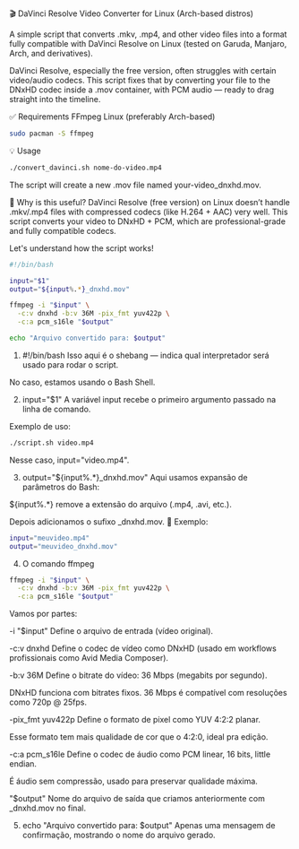 🎬 DaVinci Resolve Video Converter for Linux (Arch-based distros)

A simple script that converts .mkv, .mp4, and other video files into a format fully compatible with DaVinci Resolve on Linux (tested on Garuda, Manjaro, Arch, and derivatives).

DaVinci Resolve, especially the free version, often struggles with certain video/audio codecs. This script fixes that by converting your file to the DNxHD codec inside a .mov container, with PCM audio — ready to drag straight into the timeline.

✅ Requirements
FFmpeg
Linux (preferably Arch-based)

```bash
sudo pacman -S ffmpeg
```
💡 Usage
```bash
./convert_davinci.sh nome-do-video.mp4
```
The script will create a new .mov file named your-video_dnxhd.mov.

🧠 Why is this useful?
DaVinci Resolve (free version) on Linux doesn’t handle .mkv/.mp4 files with compressed codecs (like H.264 + AAC) very well.
This script converts your video to DNxHD + PCM, which are professional-grade and fully compatible codecs.

Let's understand how the script works!

```bash
#!/bin/bash

input="$1"
output="${input%.*}_dnxhd.mov"

ffmpeg -i "$input" \
  -c:v dnxhd -b:v 36M -pix_fmt yuv422p \
  -c:a pcm_s16le "$output"

echo "Arquivo convertido para: $output"
```

1. #!/bin/bash
Isso aqui é o shebang — indica qual interpretador será usado para rodar o script.

No caso, estamos usando o Bash Shell.

2. input="$1"
A variável input recebe o primeiro argumento passado na linha de comando.

Exemplo de uso:
```bash
./script.sh video.mp4
```

Nesse caso, input="video.mp4".

3. output="${input%.*}_dnxhd.mov"
Aqui usamos expansão de parâmetros do Bash:

${input%.*} remove a extensão do arquivo (.mp4, .avi, etc.).

Depois adicionamos o sufixo _dnxhd.mov.
📌 Exemplo:
```bash
input="meuvideo.mp4"
output="meuvideo_dnxhd.mov"
```

4. O comando ffmpeg
```bash
ffmpeg -i "$input" \
  -c:v dnxhd -b:v 36M -pix_fmt yuv422p \
  -c:a pcm_s16le "$output"
```

Vamos por partes:

-i "$input"
Define o arquivo de entrada (vídeo original).

-c:v dnxhd
Define o codec de vídeo como DNxHD (usado em workflows profissionais como Avid Media Composer).

-b:v 36M
Define o bitrate do vídeo: 36 Mbps (megabits por segundo).

DNxHD funciona com bitrates fixos. 36 Mbps é compatível com resoluções como 720p @ 25fps.

-pix_fmt yuv422p
Define o formato de pixel como YUV 4:2:2 planar.

Esse formato tem mais qualidade de cor que o 4:2:0, ideal pra edição.

-c:a pcm_s16le
Define o codec de áudio como PCM linear, 16 bits, little endian.

É áudio sem compressão, usado para preservar qualidade máxima.

"$output"
Nome do arquivo de saída que criamos anteriormente com _dnxhd.mov no final.

5. echo "Arquivo convertido para: $output"
Apenas uma mensagem de confirmação, mostrando o nome do arquivo gerado.


